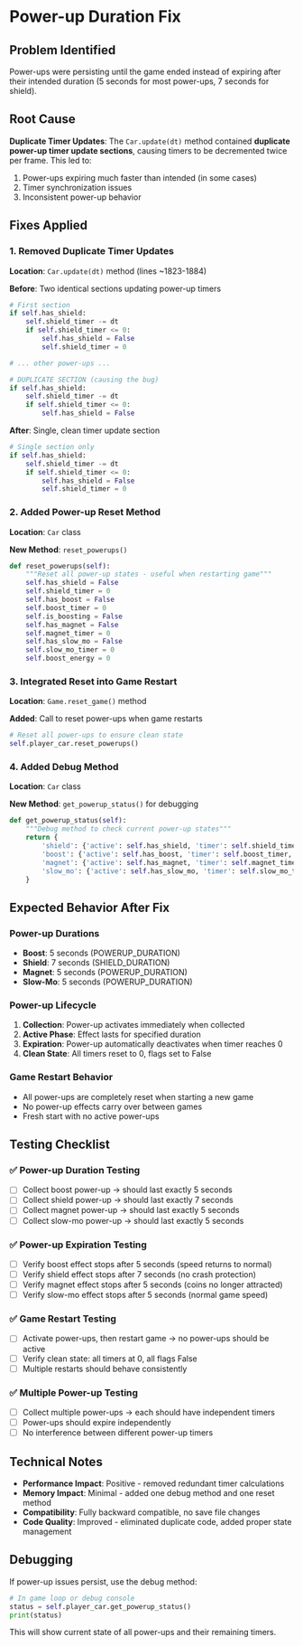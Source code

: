 # Power-up Duration Fix

## Problem Identified
Power-ups were persisting until the game ended instead of expiring after their intended duration (5 seconds for most power-ups, 7 seconds for shield).

## Root Cause
**Duplicate Timer Updates**: The `Car.update(dt)` method contained **duplicate power-up timer update sections**, causing timers to be decremented twice per frame. This led to:
1. Power-ups expiring much faster than intended (in some cases)
2. Timer synchronization issues
3. Inconsistent power-up behavior

## Fixes Applied

### 1. Removed Duplicate Timer Updates
**Location**: `Car.update(dt)` method (lines ~1823-1884)

**Before**: Two identical sections updating power-up timers
```python
# First section
if self.has_shield:
    self.shield_timer -= dt
    if self.shield_timer <= 0:
        self.has_shield = False
        self.shield_timer = 0

# ... other power-ups ...

# DUPLICATE SECTION (causing the bug)
if self.has_shield:
    self.shield_timer -= dt
    if self.shield_timer <= 0:
        self.has_shield = False
```

**After**: Single, clean timer update section
```python
# Single section only
if self.has_shield:
    self.shield_timer -= dt
    if self.shield_timer <= 0:
        self.has_shield = False
        self.shield_timer = 0
```

### 2. Added Power-up Reset Method
**Location**: `Car` class

**New Method**: `reset_powerups()`
```python
def reset_powerups(self):
    """Reset all power-up states - useful when restarting game"""
    self.has_shield = False
    self.shield_timer = 0
    self.has_boost = False
    self.boost_timer = 0
    self.is_boosting = False
    self.has_magnet = False
    self.magnet_timer = 0
    self.has_slow_mo = False
    self.slow_mo_timer = 0
    self.boost_energy = 0
```

### 3. Integrated Reset into Game Restart
**Location**: `Game.reset_game()` method

**Added**: Call to reset power-ups when game restarts
```python
# Reset all power-ups to ensure clean state
self.player_car.reset_powerups()
```

### 4. Added Debug Method
**Location**: `Car` class

**New Method**: `get_powerup_status()` for debugging
```python
def get_powerup_status(self):
    """Debug method to check current power-up states"""
    return {
        'shield': {'active': self.has_shield, 'timer': self.shield_timer},
        'boost': {'active': self.has_boost, 'timer': self.boost_timer, 'energy': self.boost_energy},
        'magnet': {'active': self.has_magnet, 'timer': self.magnet_timer},
        'slow_mo': {'active': self.has_slow_mo, 'timer': self.slow_mo_timer}
    }
```

## Expected Behavior After Fix

### Power-up Durations
- **Boost**: 5 seconds (POWERUP_DURATION)
- **Shield**: 7 seconds (SHIELD_DURATION) 
- **Magnet**: 5 seconds (POWERUP_DURATION)
- **Slow-Mo**: 5 seconds (POWERUP_DURATION)

### Power-up Lifecycle
1. **Collection**: Power-up activates immediately when collected
2. **Active Phase**: Effect lasts for specified duration
3. **Expiration**: Power-up automatically deactivates when timer reaches 0
4. **Clean State**: All timers reset to 0, flags set to False

### Game Restart Behavior
- All power-ups are completely reset when starting a new game
- No power-up effects carry over between games
- Fresh start with no active power-ups

## Testing Checklist

### ✅ Power-up Duration Testing
- [ ] Collect boost power-up → should last exactly 5 seconds
- [ ] Collect shield power-up → should last exactly 7 seconds  
- [ ] Collect magnet power-up → should last exactly 5 seconds
- [ ] Collect slow-mo power-up → should last exactly 5 seconds

### ✅ Power-up Expiration Testing
- [ ] Verify boost effect stops after 5 seconds (speed returns to normal)
- [ ] Verify shield effect stops after 7 seconds (no crash protection)
- [ ] Verify magnet effect stops after 5 seconds (coins no longer attracted)
- [ ] Verify slow-mo effect stops after 5 seconds (normal game speed)

### ✅ Game Restart Testing
- [ ] Activate power-ups, then restart game → no power-ups should be active
- [ ] Verify clean state: all timers at 0, all flags False
- [ ] Multiple restarts should behave consistently

### ✅ Multiple Power-up Testing
- [ ] Collect multiple power-ups → each should have independent timers
- [ ] Power-ups should expire independently
- [ ] No interference between different power-up timers

## Technical Notes

- **Performance Impact**: Positive - removed redundant timer calculations
- **Memory Impact**: Minimal - added one debug method and one reset method
- **Compatibility**: Fully backward compatible, no save file changes
- **Code Quality**: Improved - eliminated duplicate code, added proper state management

## Debugging

If power-up issues persist, use the debug method:
```python
# In game loop or debug console
status = self.player_car.get_powerup_status()
print(status)
```

This will show current state of all power-ups and their remaining timers.
